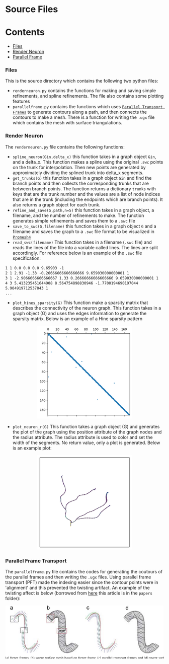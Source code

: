 # Source Files

Contents
========

 * [Files](#files)
 * [Render Neuron](#renderneuron)
 * [Parallel Frame](#parallelframe)
 
 ### Files
 This is the source directory which contains the following two python files:
+ `renderneuron.py` contains the functions for making and saving simple refinements, and spline refinements. The file also contains some plotting features
+ `parallelframe.py` contains the functions which uses [`Parallel Transport Frames`](https://legacy.cs.indiana.edu/ftp/techreports/TR425.pdf) to generate contours along a path, and then connects the contours to make a mesh. There is a function for writing the `.ugx` file which contains the mesh with surface triangulations.

### Render Neuron
The `renderneuron.py` file contains the following functions:

- `spline_neuron(Gin,delta_x)` this function takes in a graph object `Gin`, and a delta_x. This function makes a spline using the original `.swc` points on the trunk for interpolation. Then new points are generated by approximately dividing the splined trunk into delta_x segments.
- `get_trunks(G)` this function takes in a graph object `Gin` and find the branch points and then collects the corresponding trunks that are between branch points. The function returns a dictionary `trunks` with keys that are the trunk number and the values are a list of node indices that are in the trunk (including the endpoints which are branch points). It also returns a graph object for each trunk.
- `refine_and_save(G,path,n=5)` this function takes in a graph object, a filename, and the number of refinements to make. The function generates simple refinements and saves them to a `.swc` file
- `save_to_swc(G,filename)` this function takes in a graph object `G` and a filename and saves the graph to a `.swc` file format to be visualized in [`Promesh4`](https://promesh3d.com/)
- `read_swc(filename)` This function takes in a filename (`.swc` file) and reads the lines of the file into a variable called lines. The lines are split accordingly. For reference below is an example of the `.swc` file specification:
```
1 1 0.0 0.0 0.0 9.65903 -1
2 1 2.91 -1.33 -0.26666666666666666 9.659030000000001 1
3 1 -2.9066666666666667 1.33 0.26666666666666666 9.659030000000001 1
4 3 5.413235451644908 8.564754898830946 -1.7700194690197044 5.904919712537043 1
...
```
- `plot_hines_sparsity(G)` This function make a sparsity matrix that describes the connectivity of the neuron graph. This function takes in a graph object (G) and uses the edges information to generate the sparsity matrix. Below is an example of a Hine sparsity pattern
<p align="center">
  <img src="./../img/hines.png" alt="Size Limit CLI" width="300">
</p>

- `plot_neuron_r(G)` This function takes a graph object (G) and generates the plot of the graph using the position attribute of the graph nodes and the radius attribute. The radius attribute is used to color and set the width of the segments. No return value, only a plot is generated. Below is an example plot:
<p align="center">
  <img src="./../img/plot1.png" alt="Size Limit CLI" width="300">
</p>


### Parallel Frame Transport

The `parallelframe.py` file contains the codes for generating the coutours of the parallel frames and then writing the `.ugx` files. Using parallel frame transport (PFT) made the indexing easier since the contour points were in 'alignment' and this prevented the twisting artifact. An example of the twisting affect is below (borrowed from [here](https://www.semanticscholar.org/paper/Mesh-quality-oriented-3D-geometric-vascular-based-Guo-Li/5ee9724f1460c6a6fd11f4cea30d65ae038caea1) this article is in the `papers` folder):
<p align="center">
  <img src="./../img/twisting_effect.png" alt="Size Limit CLI" width="600">
</p>
